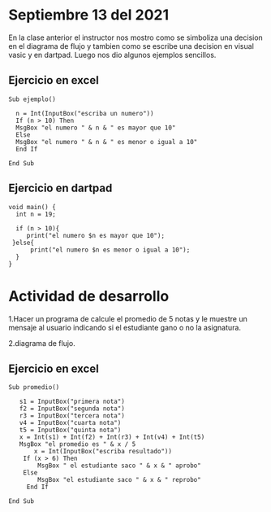 # Septiembre 13 del 2021

En la clase anterior el instructor nos mostro como se simboliza
una decision en el diagrama de flujo y tambien como se escribe una decision en
visual vasic y en dartpad.
Luego nos dio algunos ejemplos sencillos.

## Ejercicio en excel

```
Sub ejemplo()

  n = Int(InputBox("escriba un numero"))
  If (n > 10) Then
  MsgBox "el numero " & n & " es mayor que 10"
  Else
  MsgBox "el numero " & n & " es menor o igual a 10"
  End If

End Sub
```

## Ejercicio en dartpad

```
void main() {
  int n = 19;

  if (n > 10){
     print("el numero $n es mayor que 10");
 }else{
      print("el numero $n es menor o igual a 10");
  }
}
```

# Actividad de desarrollo

1.Hacer un programa de calcule el promedio de 5 notas y le muestre un
mensaje al usuario indicando si el estudiante gano o no la asignatura.

2.diagrama de flujo.

## Ejercicio en excel

```
Sub promedio()

   s1 = InputBox("primera nota")
   f2 = InputBox("segunda nota")
   r3 = InputBox("tercera nota")
   v4 = InputBox("cuarta nota")
   t5 = InputBox("quinta nota")
   x = Int(s1) + Int(f2) + Int(r3) + Int(v4) + Int(t5)
   MsgBox "el promedio es " & x / 5
       x = Int(InputBox("escriba resultado"))
    If (x > 6) Then
        MsgBox " el estudiante saco " & x & " aprobo"
    Else
        MsgBox "el estudiante saco " & x & " reprobo"
     End If

End Sub
```

